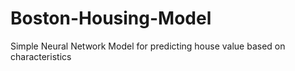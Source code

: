# Boston-Housing-Model
Simple Neural Network Model for predicting house value based on characteristics

